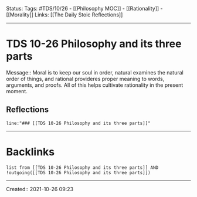 
Status:
Tags: #TDS/10/26 - [[Philosophy MOC]] - [[Rationality]] - [[Morality]]
Links: [[The Daily Stoic Reflections]]
___
# TDS 10-26 Philosophy and its three parts
Message:: Moral is to keep our soul in order, natural examines the natural order of things, and rational provideres proper meaning to words, arguments, and proofs. All of this helps cultivate rationality in the present moment.

## Reflections
 ```query
line:"### [[TDS 10-26 Philosophy and its three parts]]"
```
___
# Backlinks
```dataview
list from [[TDS 10-26 Philosophy and its three parts]] AND !outgoing([[TDS 10-26 Philosophy and its three parts]])
```
___

Created:: 2021-10-26 09:23

